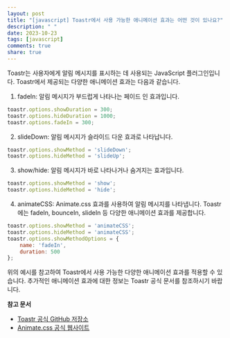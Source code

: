 ```yaml
---
layout: post
title: "[javascript] Toastr에서 사용 가능한 애니메이션 효과는 어떤 것이 있나요?"
description: " "
date: 2023-10-23
tags: [javascript]
comments: true
share: true
---
```

Toastr는 사용자에게 알림 메시지를 표시하는 데 사용되는 JavaScript 플러그인입니다. Toastr에서 제공되는 다양한 애니메이션 효과는 다음과 같습니다.

1. fadeIn: 알림 메시지가 부드럽게 나타나는 페이드 인 효과입니다.
```javascript
toastr.options.showDuration = 300;
toastr.options.hideDuration = 1000;
toastr.options.fadeIn = 300;
```

2. slideDown: 알림 메시지가 슬라이드 다운 효과로 나타납니다.
```javascript
toastr.options.showMethod = 'slideDown';
toastr.options.hideMethod = 'slideUp';
```

3. show/hide: 알림 메시지가 바로 나타나거나 숨겨지는 효과입니다.
```javascript
toastr.options.showMethod = 'show';
toastr.options.hideMethod = 'hide';
```

4. animateCSS: Animate.css 효과를 사용하여 알림 메시지를 나타냅니다. Toastr에는 fadeIn, bounceIn, slideIn 등 다양한 애니메이션 효과를 제공합니다.
```javascript
toastr.options.showMethod = 'animateCSS';
toastr.options.hideMethod = 'animateCSS';
toastr.options.showMethodOptions = {
    name: 'fadeIn',
    duration: 500
};
```

위의 예시를 참고하여 Toastr에서 사용 가능한 다양한 애니메이션 효과를 적용할 수 있습니다. 추가적인 애니메이션 효과에 대한 정보는 Toastr 공식 문서를 참조하시기 바랍니다.
 
**참고 문서**
- [Toastr 공식 GitHub 저장소](https://github.com/CodeSeven/toastr)
- [Animate.css 공식 웹사이트](https://animate.style)